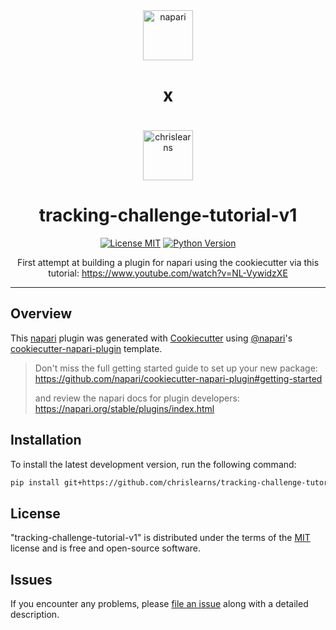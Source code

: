 <div align="center">
  <img src="https://github.com/chrislearns/tracking-challenge-tutorial_v1/assets/77995541/133f8317-4d5e-4ba0-91ea-e82806aa0690" alt="napari" width="80"/>
<h1 style="padding-bottom: 20">x</h1>
<img src="https://github.com/chrislearns/tracking-challenge-tutorial_v1/assets/77995541/758d9405-4692-489e-a648-ab28db109e9b" alt="chrislearns" width="80"/>
</div>
<h1 align="center">tracking-challenge-tutorial-v1</h1>

<p align="center">
  <a href="https://github.com/chrislearns/tracking-challenge-tutorial-v1/raw/main/LICENSE"><img alt="License MIT" src="https://img.shields.io/pypi/l/tracking-challenge-tutorial-v1.svg?color=green"></a>
  <a href="https://python.org"><img alt="Python Version" src="https://img.shields.io/pypi/pyversions/tracking-challenge-tutorial-v1.svg?color=green"></a>
</p>

<p align="center">
  First attempt at building a plugin for napari using the cookiecutter via this tutorial: <a href="https://www.youtube.com/watch?v=NL-VywidzXE">https://www.youtube.com/watch?v=NL-VywidzXE</a>
</p>

---
## Overview

This [napari] plugin was generated with [Cookiecutter] using [@napari]'s [cookiecutter-napari-plugin] template.

> Don't miss the full getting started guide to set up your new package:
> https://github.com/napari/cookiecutter-napari-plugin#getting-started
>
> and review the napari docs for plugin developers:
> https://napari.org/stable/plugins/index.html

## Installation

To install the latest development version, run the following command:

```bash
pip install git+https://github.com/chrislearns/tracking-challenge-tutorial-v1.git
```

## License

"tracking-challenge-tutorial-v1" is distributed under the terms of the [MIT] license and is free and open-source software.

## Issues

If you encounter any problems, please [file an issue] along with a detailed description.

[file an issue]: https://github.com/chrislearns/tracking-challenge-tutorial-v1/issues
[napari]: https://github.com/napari/napari
[tox]: https://tox.readthedocs.io/en/latest/
[pip]: https://pypi.org/project/pip/
[PyPI]: https://pypi.org/
[Cookiecutter]: https://github.com/audreyr/cookiecutter
[@napari]: https://github.com/napari
[MIT]: http://opensource.org/licenses/MIT
[BSD-3]: http://opensource.org/licenses/BSD-3-Clause
[GNU GPL v3.0]: http://www.gnu.org/licenses/gpl-3.0.txt
[GNU LGPL v3.0]: http://www.gnu.org/licenses/lgpl-3.0.txt
[Apache Software License 2.0]: http://www.apache.org/licenses/LICENSE-2.0
[Mozilla Public License 2.0]: https://www.mozilla.org/media/MPL/2.0/index.txt
[cookiecutter-napari-plugin]: https://github.com/napari/cookiecutter-napari-plugin
